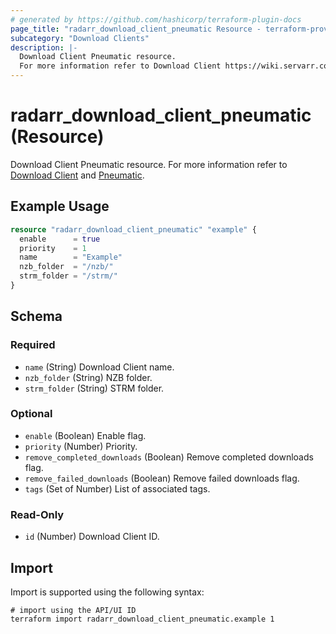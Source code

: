 ```yaml
---
# generated by https://github.com/hashicorp/terraform-plugin-docs
page_title: "radarr_download_client_pneumatic Resource - terraform-provider-radarr"
subcategory: "Download Clients"
description: |-
  Download Client Pneumatic resource.
  For more information refer to Download Client https://wiki.servarr.com/radarr/settings#download-clients and Pneumatic https://wiki.servarr.com/radarr/supported#pneumatic.
---
```


# radarr_download_client_pneumatic (Resource)

<!-- subcategory:Download Clients -->
Download Client Pneumatic resource.
For more information refer to [Download Client](https://wiki.servarr.com/radarr/settings#download-clients) and [Pneumatic](https://wiki.servarr.com/radarr/supported#pneumatic).

## Example Usage

```terraform
resource "radarr_download_client_pneumatic" "example" {
  enable      = true
  priority    = 1
  name        = "Example"
  nzb_folder  = "/nzb/"
  strm_folder = "/strm/"
}
```

<!-- schema generated by tfplugindocs -->
## Schema

### Required

- `name` (String) Download Client name.
- `nzb_folder` (String) NZB folder.
- `strm_folder` (String) STRM folder.

### Optional

- `enable` (Boolean) Enable flag.
- `priority` (Number) Priority.
- `remove_completed_downloads` (Boolean) Remove completed downloads flag.
- `remove_failed_downloads` (Boolean) Remove failed downloads flag.
- `tags` (Set of Number) List of associated tags.

### Read-Only

- `id` (Number) Download Client ID.

## Import

Import is supported using the following syntax:

```shell
# import using the API/UI ID
terraform import radarr_download_client_pneumatic.example 1
```
